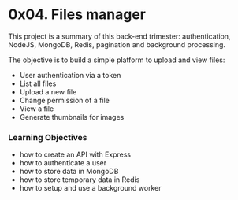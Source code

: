 # 0x04. Files manager

This project is a summary of this back-end trimester: authentication, NodeJS, MongoDB, Redis, pagination and background processing.

The objective is to build a simple platform to upload and view files:

- User authentication via a token
- List all files
- Upload a new file
- Change permission of a file
- View a file
- Generate thumbnails for images

### Learning Objectives
- how to create an API with Express
- how to authenticate a user
- how to store data in MongoDB
- how to store temporary data in Redis
- how to setup and use a background worker
